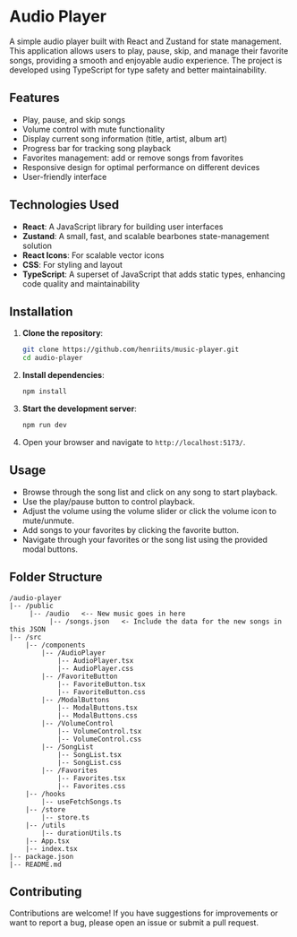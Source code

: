 # Audio Player

A simple audio player built with React and Zustand for state management. This application allows users to play, pause, skip, and manage their favorite songs, providing a smooth and enjoyable audio experience. The project is developed using TypeScript for type safety and better maintainability.

## Features

-   Play, pause, and skip songs
-   Volume control with mute functionality
-   Display current song information (title, artist, album art)
-   Progress bar for tracking song playback
-   Favorites management: add or remove songs from favorites
-   Responsive design for optimal performance on different devices
-   User-friendly interface

## Technologies Used

-   **React**: A JavaScript library for building user interfaces
-   **Zustand**: A small, fast, and scalable bearbones state-management solution
-   **React Icons**: For scalable vector icons
-   **CSS**: For styling and layout
-   **TypeScript**: A superset of JavaScript that adds static types, enhancing code quality and maintainability

## Installation

1. **Clone the repository**:

    ```bash
    git clone https://github.com/henriits/music-player.git
    cd audio-player
    ```

2. **Install dependencies**:

    ```bash
    npm install
    ```

3. **Start the development server**:

    ```bash
    npm run dev
    ```

4. Open your browser and navigate to `http://localhost:5173/`.

## Usage

-   Browse through the song list and click on any song to start playback.
-   Use the play/pause button to control playback.
-   Adjust the volume using the volume slider or click the volume icon to mute/unmute.
-   Add songs to your favorites by clicking the favorite button.
-   Navigate through your favorites or the song list using the provided modal buttons.

## Folder Structure

```
/audio-player
|-- /public
     |-- /audio   <-- New music goes in here
          |-- /songs.json   <- Include the data for the new songs in this JSON
|-- /src
    |-- /components
        |-- /AudioPlayer
            |-- AudioPlayer.tsx
            |-- AudioPlayer.css
        |-- /FavoriteButton
            |-- FavoriteButton.tsx
            |-- FavoriteButton.css
        |-- /ModalButtons
            |-- ModalButtons.tsx
            |-- ModalButtons.css
        |-- /VolumeControl
            |-- VolumeControl.tsx
            |-- VolumeControl.css
        |-- /SongList
            |-- SongList.tsx
            |-- SongList.css
        |-- /Favorites
            |-- Favorites.tsx
            |-- Favorites.css
    |-- /hooks
        |-- useFetchSongs.ts
    |-- /store
        |-- store.ts
    |-- /utils
        |-- durationUtils.ts
    |-- App.tsx
    |-- index.tsx
|-- package.json
|-- README.md
```

## Contributing

Contributions are welcome! If you have suggestions for improvements or want to report a bug, please open an issue or submit a pull request.
